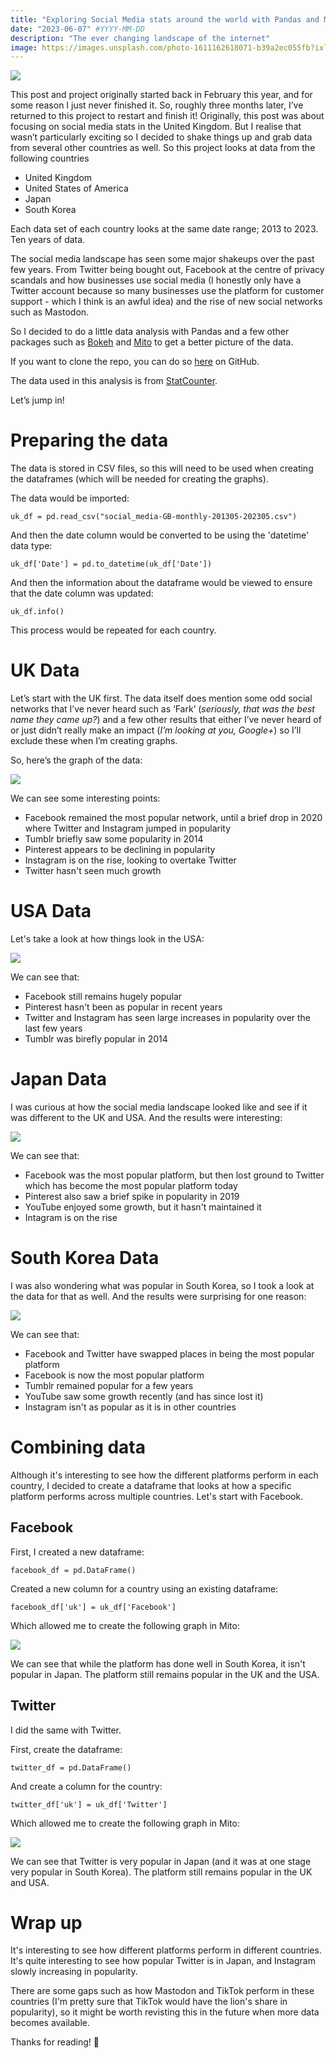 ```yaml
---
title: "Exploring Social Media stats around the world with Pandas and Mito"
date: "2023-06-07" #YYYY-MM-DD
description: "The ever changing landscape of the internet"
image: https://images.unsplash.com/photo-1611162618071-b39a2ec055fb?ixlib=rb-4.0.3&q=80&fm=jpg&crop=entropy&cs=tinysrgb&w=7200
---
```


![](https://images.unsplash.com/photo-1611162618071-b39a2ec055fb?ixlib=rb-4.0.3&q=80&fm=jpg&crop=entropy&cs=tinysrgb&w=7200)

This post and project originally started back in February this year, and for some reason I just never finished it. So, roughly three months later, I’ve returned to this project to restart and finish it! Originally, this post was about focusing on social media stats in the United Kingdom. But I realise that wasn’t particularly exciting so I decided to shake things up and grab data from several other countries as well. So this project looks at data from the following countries

- United Kingdom
- United States of America
- Japan
- South Korea

Each data set of each country looks at the same date range; 2013 to 2023. Ten years of data.

The social media landscape has seen some major shakeups over the past few years. From Twitter being bought out, Facebook at the centre of privacy scandals and how businesses use social media (I honestly only have a Twitter account because so many businesses use the platform for customer support - which I think is an awful idea) and the rise of new social networks such as Mastodon.

So I decided to do a little data analysis with Pandas and a few other packages such as [Bokeh](https://bokeh.org/) and [Mito](https://www.trymito.io/) to get a better picture of the data.

If you want to clone the repo, you can do so [here](https://github.com/JB-26/social-media-stats) on GitHub. 

The data used in this analysis is from [StatCounter](https://gs.statcounter.com/social-media-stats/).

Let’s jump in!

# Preparing the data

The data is stored in CSV files, so this will need to be used when creating the dataframes (which will be needed for creating the graphs).

The data would be imported:

```
uk_df = pd.read_csv("social_media-GB-monthly-201305-202305.csv")
```

And then the date column would be converted to be using the 'datetime' data type:

```
uk_df['Date'] = pd.to_datetime(uk_df['Date'])
```

And then the information about the dataframe would be viewed to ensure that the date column was updated:

```
uk_df.info()
```

This process would be repeated for each country.

# UK Data

Let’s start with the UK first. The data itself does mention some odd social networks that I’ve never heard such as ‘Fark’ (*seriously, that was the best name they came up?*) and a few other results that either I’ve never heard of or just didn’t really make an impact (*I’m looking at you, Google+*) so I’ll exclude these when I’m creating graphs.

So, here’s the graph of the data:

![](https://github.com/JB-26/social-media-stats/blob/main/uk_data.png?raw=true)

We can see some interesting points:

- Facebook remained the most popular network, until a brief drop in 2020 where Twitter and Instagram jumped in popularity
- Tumblr briefly saw some popularity in 2014
- Pinterest appears to be declining in popularity
- Instagram is on the rise, looking to overtake Twitter
- Twitter hasn't seen much growth

# USA Data
Let's take a look at how things look in the USA:

![](https://github.com/JB-26/social-media-stats/blob/main/usa_data.png?raw=true)

We can see that:

- Facebook still remains hugely popular
- Pinterest hasn't been as popular in recent years
- Twitter and Instagram has seen large increases in popularity over the last few years
- Tumblr was birefly popular in 2014

# Japan Data
I was curious at how the social media landscape looked like and see if it was different to the UK and USA. And the results were interesting:

![](https://github.com/JB-26/social-media-stats/blob/main/japan_data.png?raw=true)

We can see that:

- Facebook was the most popular platform, but then lost ground to Twitter which has become the most popular platform today
- Pinterest also saw a brief spike in popularity in 2019
- YouTube enjoyed some growth, but it hasn't maintained it
- Intagram is on the rise

# South Korea Data
I was also wondering what was popular in South Korea, so I took a look at the data for that as well. And the results were surprising for one reason:

![](https://github.com/JB-26/social-media-stats/blob/main/south_korea_data.png?raw=true)

We can see that:

- Facebook and Twitter have swapped places in being the most popular platform
- Facebook is now the most popular platform
- Tumblr remained popular for a few years
- YouTube saw some growth recently (and has since lost it)
- Instagram isn't as popular as it is in other countries

# Combining data

Although it's interesting to see how the different platforms perform in each country, I decided to create a dataframe that looks at how a specific platform performs across multiple countries. Let's start with Facebook.

## Facebook

First, I created a new dataframe:

```
facebook_df = pd.DataFrame()
```

Created a new column for a country using an existing dataframe:

```
facebook_df['uk'] = uk_df['Facebook']
```

Which allowed me to create the following graph in Mito:

![](https://github.com/JB-26/social-media-stats/blob/main/facebook_combined.png?raw=true)

We can see that while the platform has done well in South Korea, it isn't popular in Japan. The platform still remains popular in the UK and the USA.

## Twitter

I did the same with Twitter.

First, create the dataframe:

```
twitter_df = pd.DataFrame()
```

And create a column for the country:

```
twitter_df['uk'] = uk_df['Twitter']
```

Which allowed me to create the following graph in Mito:

![](https://github.com/JB-26/social-media-stats/blob/main/twitter_combined.png?raw=true)

We can see that Twitter is very popular in Japan (and it was at one stage very popular in South Korea). The platform still remains popular in the UK and USA.

# Wrap up

It's interesting to see how different platforms perform in different countries. It's quite interesting to see how popular Twitter is in Japan, and Instagram slowly increasing in popularity.

There are some gaps such as how Mastodon and TikTok perform in these countries (I'm pretty sure that TikTok would have the lion's share in popularity), so it might be worth revisting this in the future when more data becomes available.

Thanks for reading! 👏

